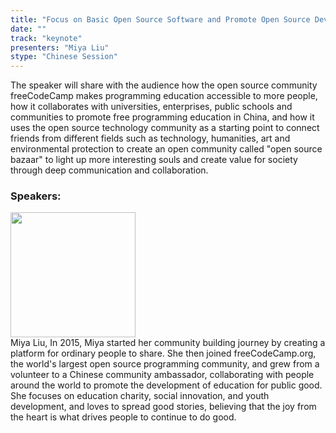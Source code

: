 ```yaml
---
title: "Focus on Basic Open Source Software and Promote Open Source Development"
date: "" 
track: "keynote"
presenters: "Miya Liu"
stype: "Chinese Session"
---
```

The speaker will share with the audience how the open source community freeCodeCamp makes programming education accessible to more people, how it collaborates with universities, enterprises, public schools and communities to promote free programming education in China, and how it uses the open source technology community as a starting point to connect friends from different fields such as technology, humanities, art and environmental protection to create an open community called "open source bazaar" to light up more interesting souls and create value for society through deep communication and collaboration.



### Speakers: 
<img src="images/speaker/2023.png" width="200" />
<br>
Miya Liu,
In 2015, Miya started her community building journey by creating a platform for ordinary people to share. She then joined freeCodeCamp.org, the world's largest open source programming community, and grew from a volunteer to a Chinese community ambassador, collaborating with people around the world to promote the development of education for public good. She focuses on education charity, social innovation, and youth development, and loves to spread good stories, believing that the joy from the heart is what drives people to continue to do good.
 